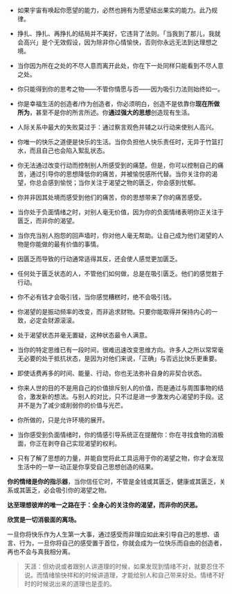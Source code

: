 

- 如果宇宙有唤起你愿望的能力，必然也拥有为愿望结出果实的能力。此乃规律。
- 挣扎、挣扎、再挣扎的结局并不美好，它违背了法则。「当我到了那儿，我就会高兴」是个无效假设，因为除非你心情愉快，否则你永远无法到达理想之境。
- 当你因为所在之处的不尽人意而离开此处，你在下一处同样只能看到不尽人意之处。
- 你只能得到你的思考之物——不管你情愿与否——因为吸引力法则始终如一。
- 你是幸福生活的创造者/作为创造者，你必须明白，创造不是依靠你**现在所做所为**，甚至不是你的所言所述。你**通过强大的思想**创造现有生活。



- 人际关系中最大的失败莫过于：通过察言观色并辅之以行动来使别人高兴。
- 你唯一的快乐之道便是快乐的生活。当你负担他人快乐责任时，无异于竹篮打水，而且自己也会陷入絮乱状态。
- 你无法通过改变行动而控制别人所感受到的痛楚。但是，你可以控制自己的痛苦，通过引导你的思想降低你的痛苦，并被愉悦感所代替。当你关注你的渴望，你总会感到愉悦；当你关注于渴望之物的匮乏，你会感到忧郁。
- 你并非因其处境而感受到他们的痛苦，你的思想带来了你的痛苦感受。
- 当你处于负面情绪之时，对别人毫无价值，因为你的负面情绪表明你正关注于匮乏，而非你的渴望。
- 当你充当别人抱怨的回声墙时，你对他人毫无帮助。让自己成为他们渴望的人物是你能做的最有价值的事情。



- 因匮乏而导致的行动通常适得其反，还会使人感觉更加匮乏。
- 任何处于匮乏状态的人，不管他们如何做，总是在吸引匮乏。他们的感觉胜于行动。
- 你不必有钱才会吸引钱，当你感觉糟糕时，绝不会吸引钱。
- 你渴望的是振动频率的改变，而非追求财物。只要你能取得并保持内心的一致，必定会财源滚滚。
- 处于渴望状态并毫无置疑，这种状态最令人满意。
- 当你的特定思维已有一段时间，很难迅速改变思维方向。许多人之所以常常毫无必要的处于抵抗状态，是因为对他们来说，「正确」与否远比快乐更重要。
- 即使话费再多的时间、能量、行动，你也无法弥补自身的非契合状态。
- 你来人世的目的不是用自己的价值排斥别人的价值，而是通过与周围事物的结合，激发新的想法。与别人的对比，只不过是进一步激发内心渴望的手段。这并不是为了减少或削弱你的价值与光芒。
- 你所做的，只是允许环境的展开。
- 当你感受到负面情绪时，你的情感引导系统正在提醒你：你在寻找食物的消极面，你正在剥夺自己实现渴望的权利。
- 只有了解了思想的力量，并能自觉将此工具运用于你的渴望之物，你才会发现生活中的一举一动正是你享受自己思想创造的结果。



**你的情绪是你的指示器**，当你信任它时，不管是金钱或其匮乏，健康或其匮乏，关系或其匮乏，必会吸引你的渴望之物。



**达至理想彼岸的唯一之路在于：全身心的关注你的渴望，而非你的厌恶。**



**欣赏是一切消极面的离场。**



一旦你将快乐作为人生第一大事，通过感受而非理应如此来引导自己的思想、语言、行为，一旦你将自己的感受置于首位，你就会成为一位快乐而自由的创造者，再也不会与真我相分离。



> 天涯：但劝说或者跟别人讲道理的时候，如果发现到情绪不对，就要忍住不说。而情绪愉快祥和的时候讲道理，才能给别人和自己带来好处。情绪不好时的时候说出来的道理也是歪的。